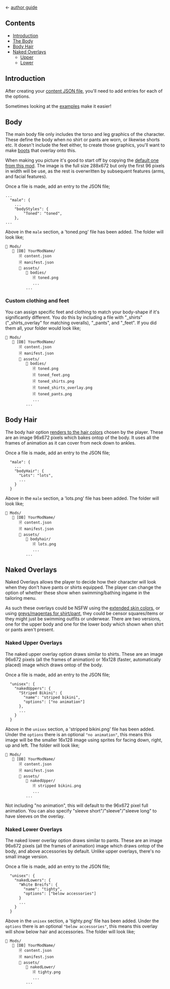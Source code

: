 ﻿← [author guide](../author-guide.md)

## Contents
* [Introduction](#introduction)
* [The Body](#body)
* [Body Hair](#body-hair)
* [Naked Overlays](#naked-overlays)
  * [Upper](#naked-upper-overlays)
  * [Lower](#naked-lower-overlays)

## Introduction
After creating your [content JSON file](../author-guide.md#body-parts), you'll need to add
entries for each of the options.

Sometimes looking at the [examples](https://www.nexusmods.com/stardewvalley/mods/12893?tab=files#file-container-optional-files) make it easier!

## Body
The main body file only includes the torso and leg graphics of the character. These
define the body when no shirt or pants are worn, or likewise shorts etc. It doesn't
include the feet either, to create those graphics, you'll want to make
[boots](/shoes.md) that overlay onto this.

When making you picture it's good to start off by copying the
[default one from this mod](../../asset/Character/farmer_base.png). The image is the full size
288x672 but only the first 96 pixels in width will be use, as the rest is
overwritten by subsequent features (arms, and facial features).

Once a file is made, add an entry to the JSON file;

```
...
  "male": {
    ...
    "bodyStyles": {
        "Toned": "toned",
    },
...
```
Above in the `male` section, a 'toned.png' file has been added. The folder will look like;
```
📁 Mods/
   📁 [DB] YourModName/
      🗎 content.json
      🗎 manifest.json
      📁 assets/
         📁 bodies/
            🗎 toned.png
            ...
         ...
```

### Custom clothing and feet
You can assign specific feet and clothing to match your body-shape if it's significantly different.
You do this by including a file with "_shirts" ("_shirts_overlay" for matching overalls), "_pants",
and "_feet". If you did them all, your folder would look like;
```
📁 Mods/
   📁 [DB] YourModName/
      🗎 content.json
      🗎 manifest.json
      📁 assets/
         📁 bodies/
            🗎 toned.png
            🗎 toned_feet.png
            🗎 toned_shirts.png
            🗎 toned_shirts_overlay.png
            🗎 toned_pants.png
            ...
         ...
```

## Body Hair
The body hair option [renders to the hair colors](hair.md#recoloring-notes) chosen by the player.
These are an image
96x672 pixels which bakes ontop of the body. It uses all the frames of animation
as it can cover from neck down to ankles.

Once a file is made, add an entry to the JSON file;
```
  "male": {
    ...
    "bodyHair": {
      "Lots": "lots",
      ...
    }
  }
```

Above in the `male` section, a 'lots.png' file has been added. The folder will look like;
```
📁 Mods/
   📁 [DB] YourModName/
      🗎 content.json
      🗎 manifest.json
      📁 assets/
         📁 bodyhair/
            🗎 lots.png
            ...
         ...
```
## Naked Overlays
Naked Overlays allows the player to decide how their character will look when they don't
have pants or shirts equipped. The player can change the option of whether these show
when swimming/bathing ingame in the tailoring menu.

As such these overlays could be NSFW using the [extended skin colors](color-palette.md),
or using [greys/magentas for shirt/pant](trinkets.md#recoloring-notes), they could be censor
squares/items or they might just be swimming outfits or underwear. There are two versions,
one for the upper body and one for the lower body which shown when shirt or pants aren't
present.

### Naked Upper Overlays
The naked upper overlay option draws similar to shirts. These are an image
96x672 pixels (all the frames of animation) or 16x128 (faster, automatically placed)
image which draws ontop of the body.

Once a file is made, add an entry to the JSON file;
```
  "unisex": {
    "nakedUppers": {
      "Striped Bikini": {
        "name": "striped bikini",
        "options": ["no animation"]
      },
      ...
    }
  }
```

Above in the `unisex` section, a 'stripped bikini.png' file has been added. Under the 
`options` there is an optional `"no animation"`, this means this image will be the
smaller 16x128 image using sprites for facing down, right, up and left. The folder will look like;
```
📁 Mods/
   📁 [DB] YourModName/
      🗎 content.json
      🗎 manifest.json
      📁 assets/
         📁 nakedUpper/
            🗎 stripped bikini.png
            ...
         ...
```
Not including "no animation", this will default to the 96x672 pixel full animation. You can
also specify "sleeve short"/"sleeve"/"sleeve long" to have sleeves on the overlay.

### Naked Lower Overlays
The naked lower overlay option draws similar to pants. These are an image
96x672 pixels (all the frames of animation) image which draws ontop of the body,
and above accessories by default. Unlike upper overlays, there's no small image
version.

Once a file is made, add an entry to the JSON file;
```
  "unisex": {
    "nakedLowers": {
      "White Breifs": {
        "name": "tighty",
        "options": ["below accessories"]
      }
      ...
    }
  }
```

Above in the `unisex` section, a 'tighty.png' file has been added. Under the 
`options` there is an optional `"below accessories"`, this means this overlay
will show below hair and accessories. The folder will look like;
```
📁 Mods/
   📁 [DB] YourModName/
      🗎 content.json
      🗎 manifest.json
      📁 assets/
         📁 nakedLower/
            🗎 tighty.png
            ...
         ...
```
